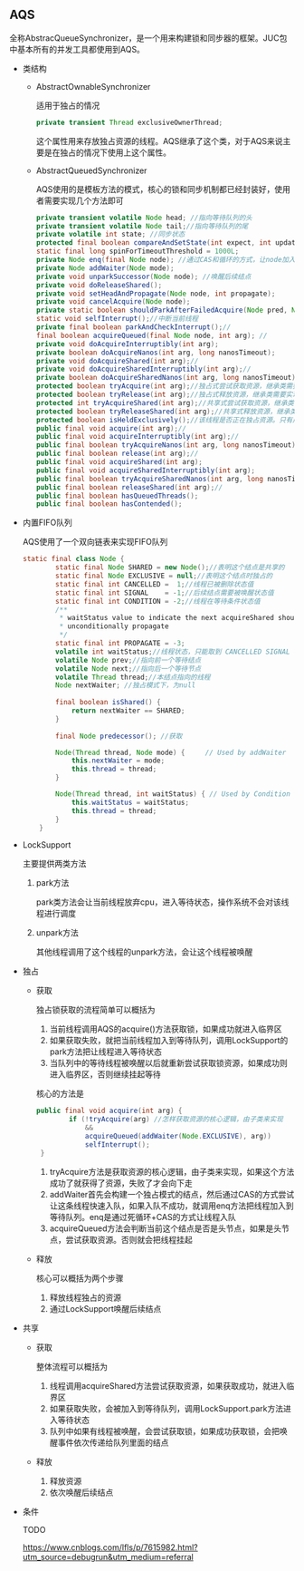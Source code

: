 ## AQS

全称AbstracQueueSynchronizer，是一个用来构建锁和同步器的框架。JUC包中基本所有的并发工具都使用到AQS。

+ 类结构

  + AbstractOwnableSynchronizer

    适用于独占的情况

    ```java
    private transient Thread exclusiveOwnerThread;
    ```

    这个属性用来存放独占资源的线程。AQS继承了这个类，对于AQS来说主要是在独占的情况下使用上这个属性。

  + AbstractQueuedSynchronizer

    AQS使用的是模板方法的模式，核心的锁和同步机制都已经封装好，使用者需要实现几个方法即可

    ```java
    private transient volatile Node head; //指向等待队列的头
    private transient volatile Node tail;//指向等待队列的尾
    private volatile int state; //同步状态
    protected final boolean compareAndSetState(int expect, int update); //CAS设置同步状态
    static final long spinForTimeoutThreshold = 1000L;
    private Node enq(final Node node); //通过CAS和循环的方式，让node加入到等待队列
    private Node addWaiter(Node mode);
    private void unparkSuccessor(Node node); //唤醒后续结点
    private void doReleaseShared();
    private void setHeadAndPropagate(Node node, int propagate);
    private void cancelAcquire(Node node);
    private static boolean shouldParkAfterFailedAcquire(Node pred, Node node);
    static void selfInterrupt();//中断当前线程
    private final boolean parkAndCheckInterrupt();//
    final boolean acquireQueued(final Node node, int arg); //
    private void doAcquireInterruptibly(int arg);
    private boolean doAcquireNanos(int arg, long nanosTimeout);
    private void doAcquireShared(int arg);//
    private void doAcquireSharedInterruptibly(int arg);//
    private boolean doAcquireSharedNanos(int arg, long nanosTimeout);//
    protected boolean tryAcquire(int arg);//独占式尝试获取资源，继承类需要实现
    protected boolean tryRelease(int arg);//独占式释放资源，继承类需要实现
    protected int tryAcquireShared(int arg);//共享式尝试获取资源，继承类需要实现
    protected boolean tryReleaseShared(int arg);//共享式释放资源，继承类需要实现
    protected boolean isHeldExclusively();//该线程是否正在独占资源。只有用到condition才需要去实现它
    public final void acquire(int arg);//
    public final void acquireInterruptibly(int arg);//
    public final boolean tryAcquireNanos(int arg, long nanosTimeout);
    public final boolean release(int arg);//
    public final void acquireShared(int arg);
    public final void acquireSharedInterruptibly(int arg);
    public final boolean tryAcquireSharedNanos(int arg, long nanosTimeout);
    public final boolean releaseShared(int arg);//
    public final boolean hasQueuedThreads();
    public final boolean hasContended();
    
    ```

+ 内置FIFO队列

  AQS使用了一个双向链表来实现FIFO队列

  ```java
  static final class Node {
          static final Node SHARED = new Node();//表明这个结点是共享的
          static final Node EXCLUSIVE = null;//表明这个结点时独占的
          static final int CANCELLED =  1;//线程已被删除状态值
          static final int SIGNAL    = -1;//后续结点需要被唤醒状态值
          static final int CONDITION = -2;//线程在等待条件状态值
          /**
           * waitStatus value to indicate the next acquireShared should
           * unconditionally propagate
           */
          static final int PROPAGATE = -3;
          volatile int waitStatus;//线程状态，只能取到 CANCELLED SIGNAL CONDITION PROPAGATE
          volatile Node prev;//指向前一个等待结点
          volatile Node next;//指向后一个等待节点
          volatile Thread thread;//本结点指向的线程
          Node nextWaiter; //独占模式下，为null
      
          final boolean isShared() {
              return nextWaiter == SHARED;
          }
      
          final Node predecessor(); //获取
  
          Node(Thread thread, Node mode) {     // Used by addWaiter
              this.nextWaiter = mode;
              this.thread = thread;
          }
  
          Node(Thread thread, int waitStatus) { // Used by Condition
              this.waitStatus = waitStatus;
              this.thread = thread;
          }
      }
  ```

+ LockSupport

  主要提供两类方法

  1. park方法

     park类方法会让当前线程放弃cpu，进入等待状态，操作系统不会对该线程进行调度

  2. unpark方法

     其他线程调用了这个线程的unpark方法，会让这个线程被唤醒

+ 独占

  + 获取

    独占锁获取的流程简单可以概括为

    1. 当前线程调用AQS的acquire()方法获取锁，如果成功就进入临界区
    2. 如果获取失败，就把当前线程加入到等待队列，调用LockSupport的park方法把让线程进入等待状态
    3. 当队列中的等待线程被唤醒以后就重新尝试获取锁资源，如果成功则进入临界区，否则继续挂起等待

    核心的方法是

    ```java
    public final void acquire(int arg) {
            if (!tryAcquire(arg) //怎样获取资源的核心逻辑，由子类来实现
                &&
                acquireQueued(addWaiter(Node.EXCLUSIVE), arg))
                selfInterrupt();
     }
    
    ```

    1. tryAcquire方法是获取资源的核心逻辑，由子类来实现，如果这个方法成功了就获得了资源，失败了才会向下走
    2. addWaiter首先会构建一个独占模式的结点，然后通过CAS的方式尝试让这条线程快速入队，如果入队不成功，就调用enq方法把线程加入到等待队列。enq是通过死循环+CAS的方式让线程入队
    3. acquireQueued方法会判断当前这个结点是否是头节点，如果是头节点，尝试获取资源。否则就会把线程挂起

  + 释放

    核心可以概括为两个步骤

    1. 释放线程独占的资源
    2. 通过LockSupport唤醒后续结点

+ 共享

  + 获取

    整体流程可以概括为

    1. 线程调用acquireShared方法尝试获取资源，如果获取成功，就进入临界区
    2. 如果获取失败，会被加入到等待队列，调用LockSupport.park方法进入等待状态
    3. 队列中如果有线程被唤醒，会尝试获取锁，如果成功获取锁，会把唤醒事件依次传递给队列里面的结点

  + 释放

    1. 释放资源
    2. 依次唤醒后续结点

+ 条件

  TODO

  <https://www.cnblogs.com/lfls/p/7615982.html?utm_source=debugrun&utm_medium=referral>